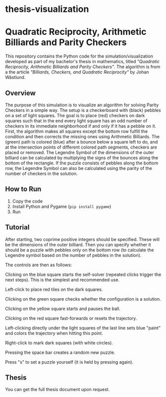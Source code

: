 # thesis-visualization
# Quadratic Reciprocity, Arithmetic Billiards and Parity Checkers

This repository contains the Python code for the simulation/visualization developed as part of my bachelor's thesis in mathematics, titled *"Quadratic Reciprocity, Arithmetic Billiards and Parity Checkers"*. 
The algorithm is from a the article *"Billiards, Checkers, and Quadratic Reciprocity"* by Johan Wästlund.

## Overview

The purpose of this simulation is to visualize an algorithm for solving Parity Checkers in a simple way. The setup is a checkerboard with (black) pebbles on a set of light squares. 
The goal is to place (red) checkers on dark squares such that in the end every light square has an odd number of checkers in its immediate neighborhood if and only if it has a pebble on it.
First, the algorithm makes all squares except the bottom row fulfill the condition and then corrects the missing ones using Arithmetic Billiards.
The (green) path is colored (blue) after a bounce below a square left to do, and at the intersection points of different colored path segments, checkers are placed or removed.
The Legendre Symbol of the dimensions of the outer billiard can be calculated by multiplying the signs of the bounces along the bottom of the rectangle.
If the puzzle consists of pebbles along the bottom row, the Legendre Symbol can also be calculated using the parity of the number of checkers in the solution.

## How to Run

1. Copy the code
2. Install Python and Pygame (`pip install pygame`)
3. Run

## Tutorial

After starting, two coprime positive integers should be specified. These will be the dimensions of the outer billiard. 
Then you can specify whether it should be a puzzle with pebbles only on the bottom row (to calculate the Legendre symbol based on the number of pebbles in the solution).

The controls are then as follows:

Clicking on the blue square starts the self-solver (repeated clicks trigger the next steps). This is the simplest and
recommended use.

Left-click to place red tiles on the dark squares.

Clicking on the green square checks whether the configuration is a solution.

Clicking on the yellow square starts and pauses the ball.

Clicking on the red square fast-forwards or resets the trajectory.

Left-clicking directly under the light squares of the last line sets blue "paint" and colors the trajectory when hitting this point.

Right-click to mark dark squares (with white circles).

Pressing the space bar creates a random new puzzle.

Press "s" to set a puzzle yourself (it is held by pressing again).

## Thesis

You can get the full thesis document upon request.
